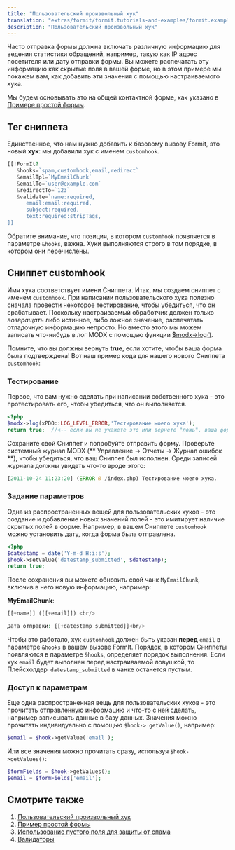 ```yaml
---
title: "Пользовательский произвольный хук"
translation: "extras/formit/formit.tutorials-and-examples/formit.examples.custom-hook"
description: "Пользовательский произвольный хук"
---
```


Часто отправка формы должна включать различную информацию для ведения статистики обращений, например, такую как IP адрес посетителя или дату отправки формы. Вы можете распечатать эту информацию как скрытые поля в вашей форме, но в этом примере мы покажем вам, как добавить эти значения с помощью настраиваемого хука.

Мы будем основывать это на общей контактной форме, как указано в [Примере простой формы](extras/formit/formit.tutorials-and-examples/formit.examples.simple-contact-page). 

## Тег сниппета

Единственное, что нам нужно добавить к базовому вызову Formit, это новый **хук**: мы добавили хук с именем `customhook`. 

``` php
[[!FormIt?
   &hooks=`spam,customhook,email,redirect`
   &emailTpl=`MyEmailChunk`
   &emailTo=`user@example.com`
   &redirectTo=`123`
   &validate=`name:required,
      email:email:required,
      subject:required,
      text:required:stripTags,
]]
```

Обратите внимание, что позиция, в котором `customhook` появляется в параметре `&hooks`, важна. Хуки выполняются строго в том порядке, в котором они перечислены. 

## Сниппет customhook

Имя хука соответствует имени Сниппета. Итак, мы создаем сниппет с именем `customhook`. При написании пользовательского хука полезно сначала провести некоторое тестирование, чтобы убедиться, что он срабатывает. Поскольку настраиваемый обработчик должен только *возвращать* либо истинное, либо ложное значение, распечатать отладочную информацию непросто. Но вместо этого мы можем записать что-нибудь в лог MODX с помощью функции [$modx->log()](extends-modx/xpdo/class-reference/xpdo/xpdo.log).

Помните, что вы должны вернуть **true**, если хотите, чтобы ваша форма была подтверждена! Вот наш пример кода для нашего нового Сниппета `customhook`: 

### Тестирование

Первое, что вам нужно сделать при написании собственного хука - это протестировать его, чтобы убедиться, что он выполняется. 

``` php
<?php
$modx->log(xPDO::LOG_LEVEL_ERROR,'Тестирование моего хука');
return true;  //<-- если вы не укажете это или вернете "ложь", ваша форма не будет проверяться 
```

Сохраните свой Сниппет и попробуйте отправить форму. Проверьте системный журнал MODX (** Управление -> Отчеты -> Журнал ошибок **), чтобы убедиться, что ваш Сниппет был исполнен. Среди записей журнала должны увидеть что-то вроде этого: 

``` php
[2011-10-24 11:23:20] (ERROR @ /index.php) Тестирование моего хука.
```

### Задание параметров

Одна из распространенных вещей для пользовательских хуков - это создание и добавление новых значений полей - это имитирует наличие скрытых полей в форме. Например, в вашем Сниппете `customhook` можно установить дату, когда форма была отправлена. 

``` php
<?php
$datestamp = date('Y-m-d H:i:s');
$hook->setValue('datestamp_submitted', $datestamp);
return true;
```

После сохранения вы можете обновить свой чанк `MyEmailChunk`, включив в него новую информацию, например: 

**MyEmailChunk**:

``` php
[[+name]] ([[+email]]) <br/>

Дата отправки: [[+datestamp_submitted]]<br/>
```

Чтобы это работало, хук `customhook` должен быть указан **перед** `email` в параметре `&hooks` в вашем вызове FormIt. Порядок, в котором Cниппеты появляются в параметре `&hooks`, определяет порядок выполнения. Если хук `email` будет выполнен перед настраиваемой ловушкой, то Плейсхолдер` datestamp_submitted` в чанке останется пустым. 

### Доступ к параметрам

Еще одна распространенная вещь для пользовательских хуков - это прочитать отправленную информацию и что-то с ней сделать, например записывать данные в базу данных. Значения можно прочитать индивидуально с помощью `$hook-> getValue()`, например: 

``` php
$email = $hook->getValue('email');
```

Или все значения можно прочитать сразу, используя `$hook->getValues()`:

``` php
$formFields = $hook->getValues();
$email = $formFields['email'];
```

## Смотрите также

1. [Пользовательский произвольный хук](extras/formit/formit.tutorials-and-examples/examples.custom-hook)
2. [Пример простой формы](extras/formit/formit.tutorials-and-examples/examples.simple-contact-page)
3. [Использование пустого поля для защиты от спама](extras/formit/formit.tutorials-and-examples/using-a-blank-nospam-field)
4. [Валидаторы](extras/formit/formit.validators "Валидаторы")
